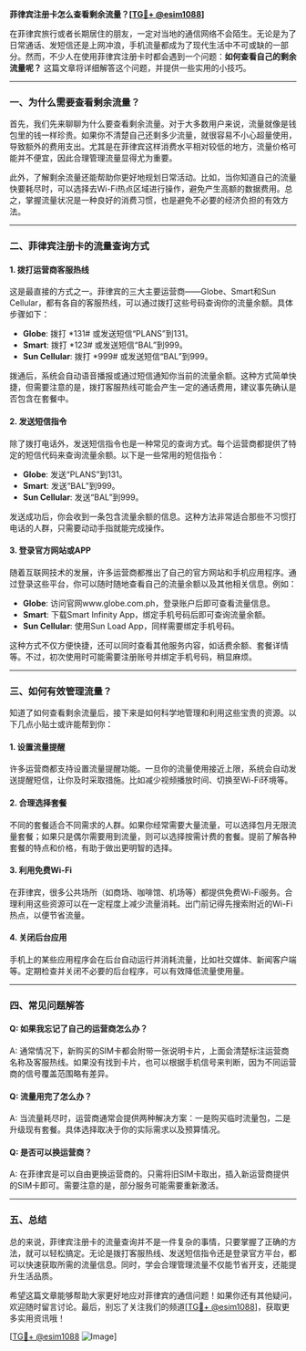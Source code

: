 **菲律宾注册卡怎么查看剩余流量？[[TG💪+ @esim1088](https://t.me/s/esim1088)]**

在菲律宾旅行或者长期居住的朋友，一定对当地的通信网络不会陌生。无论是为了日常通话、发短信还是上网冲浪，手机流量都成为了现代生活中不可或缺的一部分。然而，不少人在使用菲律宾注册卡时都会遇到一个问题：**如何查看自己的剩余流量呢？** 这篇文章将详细解答这个问题，并提供一些实用的小技巧。

---

### **一、为什么需要查看剩余流量？**

首先，我们先来聊聊为什么要查看剩余流量。对于大多数用户来说，流量就像是钱包里的钱一样珍贵。如果你不清楚自己还剩多少流量，就很容易不小心超量使用，导致额外的费用支出。尤其是在菲律宾这样消费水平相对较低的地方，流量价格可能并不便宜，因此合理管理流量显得尤为重要。

此外，了解剩余流量还能帮助你更好地规划日常活动。比如，当你知道自己的流量快要耗尽时，可以选择去Wi-Fi热点区域进行操作，避免产生高额的数据费用。总之，掌握流量状况是一种良好的消费习惯，也是避免不必要的经济负担的有效方法。

---

### **二、菲律宾注册卡的流量查询方式**

#### **1. 拨打运营商客服热线**
这是最直接的方式之一。菲律宾的三大主要运营商——Globe、Smart和Sun Cellular，都有各自的客服热线，可以通过拨打这些号码查询你的流量余额。具体步骤如下：

- **Globe**: 拨打 *131# 或发送短信“PLANS”到131。
- **Smart**: 拨打 *123# 或发送短信“BAL”到999。
- **Sun Cellular**: 拨打 *999# 或发送短信“BAL”到999。

拨通后，系统会自动语音播报或通过短信通知你当前的流量余额。这种方式简单快捷，但需要注意的是，拨打客服热线可能会产生一定的通话费用，建议事先确认是否包含在套餐中。

#### **2. 发送短信指令**
除了拨打电话外，发送短信指令也是一种常见的查询方式。每个运营商都提供了特定的短信代码来查询流量余额。以下是一些常用的短信指令：

- **Globe**: 发送“PLANS”到131。
- **Smart**: 发送“BAL”到999。
- **Sun Cellular**: 发送“BAL”到999。

发送成功后，你会收到一条包含流量余额的信息。这种方法非常适合那些不习惯打电话的人群，只需要动动手指就能完成操作。

#### **3. 登录官方网站或APP**
随着互联网技术的发展，许多运营商都推出了自己的官方网站和手机应用程序。通过登录这些平台，你可以随时随地查看自己的流量余额以及其他相关信息。例如：

- **Globe**: 访问官网www.globe.com.ph，登录账户后即可查看流量信息。
- **Smart**: 下载Smart Infinity App，绑定手机号码后即可查询流量余额。
- **Sun Cellular**: 使用Sun Load App，同样需要绑定手机号码。

这种方式不仅方便快捷，还可以同时查看其他服务内容，如话费余额、套餐详情等。不过，初次使用时可能需要注册账号并绑定手机号码，稍显麻烦。

---

### **三、如何有效管理流量？**

知道了如何查看剩余流量后，接下来是如何科学地管理和利用这些宝贵的资源。以下几点小贴士或许能帮到你：

#### **1. 设置流量提醒**
许多运营商都支持设置流量提醒功能。一旦你的流量使用接近上限，系统会自动发送提醒短信，让你及时采取措施。比如减少视频播放时间、切换至Wi-Fi环境等。

#### **2. 合理选择套餐**
不同的套餐适合不同需求的人群。如果你经常需要大量流量，可以选择包月无限流量套餐；如果只是偶尔需要用到流量，则可以选择按需计费的套餐。提前了解各种套餐的特点和价格，有助于做出更明智的选择。

#### **3. 利用免费Wi-Fi**
在菲律宾，很多公共场所（如商场、咖啡馆、机场等）都提供免费Wi-Fi服务。合理利用这些资源可以在一定程度上减少流量消耗。出门前记得先搜索附近的Wi-Fi热点，以便节省流量。

#### **4. 关闭后台应用**
手机上的某些应用程序会在后台自动运行并消耗流量，比如社交媒体、新闻客户端等。定期检查并关闭不必要的后台程序，可以有效降低流量使用量。

---

### **四、常见问题解答**

#### **Q: 如果我忘记了自己的运营商怎么办？**
A: 通常情况下，新购买的SIM卡都会附带一张说明卡片，上面会清楚标注运营商名称及客服热线。如果没有找到卡片，也可以根据手机信号来判断，因为不同运营商的信号覆盖范围略有差异。

#### **Q: 流量用完了怎么办？**
A: 当流量耗尽时，运营商通常会提供两种解决方案：一是购买临时流量包，二是升级现有套餐。具体选择取决于你的实际需求以及预算情况。

#### **Q: 是否可以换运营商？**
A: 在菲律宾是可以自由更换运营商的。只需将旧SIM卡取出，插入新运营商提供的SIM卡即可。需要注意的是，部分服务可能需要重新激活。

---

### **五、总结**

总的来说，菲律宾注册卡的流量查询并不是一件复杂的事情，只要掌握了正确的方法，就可以轻松搞定。无论是拨打客服热线、发送短信指令还是登录官方平台，都可以快速获取所需的流量信息。同时，学会合理管理流量不仅能节省开支，还能提升生活品质。

希望这篇文章能够帮助大家更好地应对菲律宾的通信问题！如果你还有其他疑问，欢迎随时留言讨论。最后，别忘了关注我们的频道[[TG💪+ @esim1088](https://t.me/s/esim1088)]，获取更多实用资讯哦！

[[TG💪+ @esim1088](https://t.me/s/esim1088) ![Image](https://i.postimg.cc/4NQfJmqS/Snipaste-2025-05-13-00-14-12.png)]
